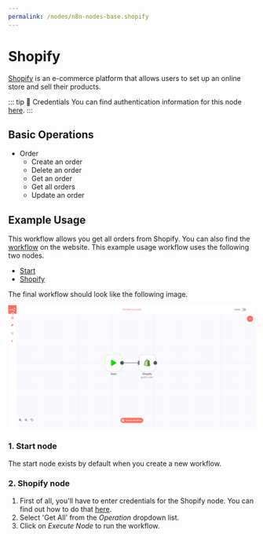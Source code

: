 ```yaml
---
permalink: /nodes/n8n-nodes-base.shopify
---
```


# Shopify

[Shopify](https://www.shopify.com/) is an e-commerce platform that allows users to set up an online store and sell their products.

::: tip 🔑 Credentials
You can find authentication information for this node [here](../../../credentials/Shopify/README.md).
:::

## Basic Operations

- Order
	- Create an order
	- Delete an order
	- Get an order
	- Get all orders
	- Update an order

## Example Usage

This workflow allows you get all orders from Shopify. You can also find the [workflow](https://n8n.io/workflows/548) on the website. This example usage workflow uses the following two nodes.

- [Start](../../core-nodes/Start/README.md)
- [Shopify]()

The final workflow should look like the following image.

![A workflow with the Shopify node](./workflow.png)

### 1. Start node

The start node exists by default when you create a new workflow.

### 2. Shopify node

1. First of all, you'll have to enter credentials for the Shopify node. You can find out how to do that [here](../../../credentials/Shopify/README.md).
2. Select 'Get All' from the *Operation* dropdown list.
3. Click on *Execute Node* to run the workflow.
